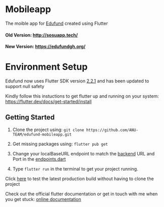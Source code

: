 # Mobileapp
The moible app for [Edufund](https://edufund-backend-xgqq6.ondigitalocean.app/) created using Flutter

#### Old Version: http://sosuapp.tech/
#### New Version: https://edufundgh.org/

# Environment Setup
Edufund now uses Flutter SDK version [2.2.1](https://storage.googleapis.com/flutter_infra_release/releases/stable/linux/flutter_linux_2.2.1-stable.tar.xz) and has been updated to support null safety

Kindly follow this instuctions to get flutter up and running on your system: https://flutter.dev/docs/get-started/install

## Getting Started

1. Clone the project using: ```git clone https://github.com/ANU-TEAM/edufund-mobileapp.git```

2. Get missing packages using: ```flutter pub get```

3. Change your localBaseURL endpoint to match the [backend](https://github.com/ANU-TEAM/edufund-backend) URL and Port in the [endpoints.dart](https://github.com/ANU-TEAM/edufund-mobileapp/blob/develop/lib/utils/endpoints.dart)

4. Type ```flutter run``` in the terminal to get your project running. 


Click [here](https://edufund-backend-xgqq6.ondigitalocean.app/) to test the latest production build without having to clone the project

Check out the official flutter documentation or get in touch with me when you get stuck:
[online documentation](https://flutter.dev/docs)
